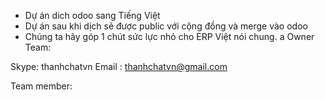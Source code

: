 - Dự án dich odoo sang Tiếng Việt
- Dự án sau khi dịch sẻ được public với cộng đồng và merge vào odoo
- Chúng ta hãy góp 1 chút sức lực nhỏ cho ERP Việt nói chung.
a
Owner Team:

 Skype:  thanhchatvn
 Email : thanhchatvn@gmail.com
 
Team member:


